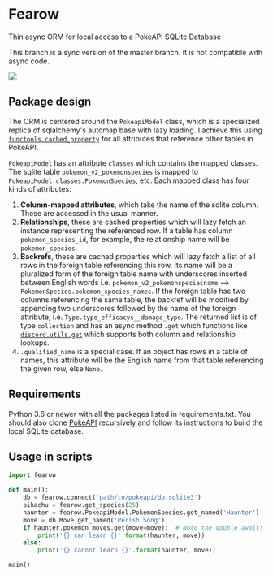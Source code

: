 # Fearow
Thin async ORM for local access to a PokeAPI SQLite Database

This branch is a sync version of the master branch. It is not compatible with async code.

![](https://images.gameinfo.io/pokemon/256/022-00.png)

## Package design
The ORM is centered around the `PokeapiModel` class, which is a specialized replica of sqlalchemy's automap base with lazy loading. I achieve this using [`functools.cached_property`](https://docs.python.org/3/library/functools.html#functools.cached_property) for all attributes that reference other tables in PokeAPI.

`PokeapiModel` has an attribute `classes` which contains the mapped classes. The sqlite table `pokemon_v2_pokemonspecies` is mapped to `PokeapiModel.classes.PokemonSpecies`, etc. Each mapped class has four kinds of attributes:
1. **Column-mapped attributes**, which take the name of the sqlite column. These are accessed in the usual manner.
2. **Relationships**, these are cached properties which will lazy fetch an instance representing the referenced row. If a table has column `pokemon_species_id`, for example, the relationship name will be `pokemon_species`.
3. **Backrefs**, these are cached properties which will lazy fetch a list of all rows in the foreign table referencing this row. Its name will be a pluralized form of the foreign table name with underscores inserted between English words i.e. `pokemon_v2_pokemonspeciesname` --> `PokemonSpecies.pokemon_species_names`. If the foreign table has two columns referencing the same table, the backref will be modified by appending two underscores followed by the name of the foreign attribute, i.e. `Type.type_efficacys__damage_type`. The returned list is of type `collection` and has an async method `.get` which functions like [`discord.utils.get`](https://discordpy.readthedocs.io/en/latest/api.html#discord.utils.get) which supports both column and relationship lookups.
4. `.qualified_name` is a special case. If an object has rows in a table of names, this attribute will be the English name from that table referencing the given row, else `None`.

## Requirements
Python 3.6 or newer with all the packages listed in requirements.txt. You should also clone [PokeAPI](/PokeAPI/pokeapi) recursively and follow its instructions to build the local SQLite database.

## Usage in scripts
```py
import fearow

def main():
    db = fearow.connect('path/to/pokeapi/db.sqlite3')
    pikachu = fearow.get_species(25)
    haunter = fearow.PokeapiModel.PokemonSpecies.get_named('Haunter')
    move = db.Move.get_named('Perish Song')
    if haunter.pokemon_moves.get(move=move):  # Note the double await!!
        print('{} can learn {}'.format(haunter, move))
    else:
        print('{} cannot learn {}'.format(haunter, move))

main()
```
